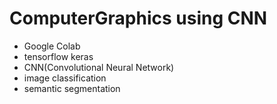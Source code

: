 # ComputerGraphics using CNN

- Google Colab
- tensorflow keras
- CNN(Convolutional Neural Network)
- image classification
- semantic segmentation
